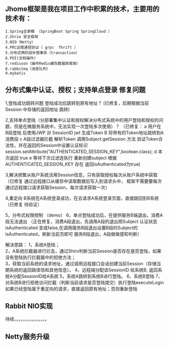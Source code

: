 Jhome框架是我在项目工作中积累的技术，主要用的技术有：
------------------------------------------------------------------------------
    1.Spring全家桶 （SpringBoot Spring SpringCloud ）
    2.Shrio 安全框架
    3.NIO（Netty）
    4.PRC远程通信协议（ grpc  Thrift ） 
    5.分布式两阶段补偿事务（transaction）
    6.POI(文档操作)
    7.redisson（操作Redis缓存数据库框架）
    8.rabbitmq（消息队列）
    9.mybatis
    
分布式集中认证、授权；支持单点登录 修复问题 
------------------------------------------------------------------------------
1,登陆成功跳转问题 登陆成功后跳转到原有地址？
  (已修复，后期根据当前Session 中存储的返回地址 跳转)
  
2,支持单点登陆（分部署集中认证和授权解决分布式系统中的用户登陆和授权的问题，但是在微服务系统中，无法实现一次登陆多次使用）？
 （已修复：
  a 用户在B段登陆 后使用JWP 对 SessionID jwt 生成Token 
  B 将带有的Token地址跳转到A 消费段
  c  A段过滤器拦截 解析Token 调用Subject.getSession 方法 验证Token合法性，并在返回的Session中设置认证标识
   session.setAttribute("AUTHENTICATED_SESSION_KEY",boolean.class);
  d 本次返回 true
  e 等待下次过滤连执行 重新创建subject 根据 AUTHENTICATED_SESSION_KEY 存在 返回isAuthenticated为true)
  
3,解决频繁从账户系统活用Session信息，只有获取授权每次从账户系统中获取
  （已修复 通过远程接口从缓存中读取数据后写入到请求头中， 框架不需要要每次通过远程接口请求获取Session，每次请求获取一次）

4,重定向 B系统在A系统登录成功，在去请求A系统登录页面，直接跳回到B系统
（已修复 待验证）

5，分布式权限控制
（demo）
6，单点登陆成功后，在提供服务B端退出，消费A段无法退出
（正在修复，消费A段退出，先调用A段的退出把Subject 认证状态isAuthenticated
 变成false,在调用服务B段退出设置B段的Subject的isAuthenticated，刷新当前页即可 服务B段退出，A段做做感知判断）
  
解决思路： 
   1，系统A登陆；   
   2，A系统拦截器进行拦击，通过Shiro判断当前Session是否存在是否登陆，如果没有登陆执行拦截器中的拒绝方法；   
   3，获取当前系统的请求地址，通过调用远程接口会话创建当前Session（存储当期系统的返回路径信和其他信息）。
   4，远程端分配该SessionID 给系统B, 返回系统A分配SessionID给A系统
   5，系统A跳转到系统B进行登陆。
   6，系统B登陆
   7，对系统B进行拒绝访问拦截（判断当前请求是否登陆提交）执行登陆executeLogin 如果已经登陆属于重定向的请求，直接返回原有地址；否则重新登陆
   
 
Rabbit NIO实现 
------------------------------------------------------------------------------  
待续。。。。。。。。。。。。。。。

Netty服务升级 
------------------------------------------------------------------------------  





